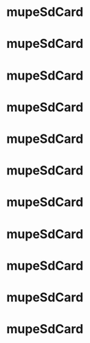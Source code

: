 # mupeSdCard
# mupeSdCard
# mupeSdCard
# mupeSdCard
# mupeSdCard
# mupeSdCard
# mupeSdCard
# mupeSdCard
# mupeSdCard
# mupeSdCard
# mupeSdCard
